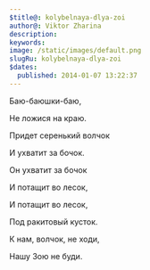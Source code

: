 ```yaml
---
$title@: kolybelnaya-dlya-zoi
author@: Viktor Zharina
description: 
keywords: 
image: /static/images/default.png
slugRu: kolybelnaya-dlya-zoi
$dates:
  published: 2014-01-07 13:22:37
---
```

Баю-баюшки-баю,

Не ложися на краю.

Придет серенький волчок

И ухватит за бочок.

Он ухватит за бочок

И потащит во лесок,

И потащит во лесок,

Под ракитовый кусток.

К нам, волчок, не ходи,

Нашу Зою не буди.